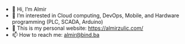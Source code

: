 - 👋 Hi, I’m Almir
- 👀 I’m interested in Cloud computing, DevOps, Mobile, and Hardware programming (PLC, SCADA, Arduino)
- 🔗 This is my personal website: https://almirzulic.com/
- 📫 How to reach me: almir@bind.ba

<!---
bind-almir/bind-almir is a ✨ special ✨ repository because its `README.md` (this file) appears on your GitHub profile.
You can click the Preview link to take a look at your changes.
--->
